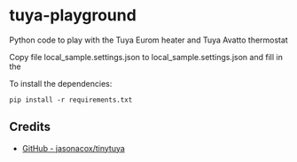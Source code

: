 # tuya-playground

Python code to play with the Tuya Eurom heater and Tuya Avatto thermostat

Copy file local_sample.settings.json to local_sample.settings.json and fill in the <secret>

To install the dependencies:

```command
pip install -r requirements.txt
```

## Credits

- [GitHub - jasonacox/tinytuya](https://github.com/jasonacox/tinytuya)

